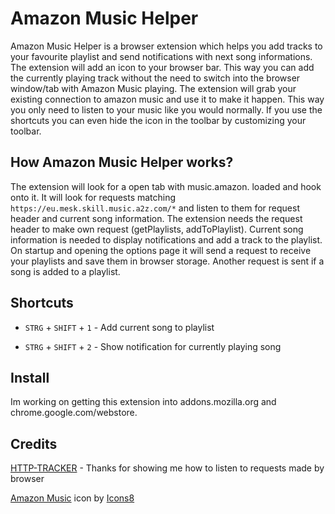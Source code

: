 # Amazon Music Helper

Amazon Music Helper is a browser extension which helps you add tracks to your favourite playlist and send notifications with next song informations.
The extension will add an icon to your browser bar. This way you can add the currently playing track without the need to switch into the browser window/tab with Amazon Music playing. The extension will grab your existing connection to amazon music and use it to make it happen. This way you only need to listen to your music like you would normally. If you use the shortcuts you can even hide the icon in the toolbar by customizing your toolbar.

## How Amazon Music Helper works?

The extension will look for a open tab with music.amazon. loaded and hook onto it. 
It will look for requests matching `https://eu.mesk.skill.music.a2z.com/*` and listen to them for request header and current song information.
The extension needs the request header to make own request (getPlaylists, addToPlaylist). Current song information is needed to display notifications
and add a track to the playlist. On startup and opening the options page it will send a request to receive your playlists and save them in browser storage.
Another request is sent if a song is added to a playlist.

## Shortcuts

* `STRG` + `SHIFT` + `1` - Add current song to playlist

* `STRG` + `SHIFT` + `2` - Show notification for currently playing song

## Install

Im working on getting this extension into addons.mozilla.org and chrome.google.com/webstore.


## Credits
[HTTP-TRACKER](https://github.com/venukbh/http-tracker) - Thanks for showing me how to listen to requests made by browser

[Amazon Music](https://icons8.com/icon/3TE5FcLikFfj/amazon-music) icon by [Icons8](https://icons8.com)